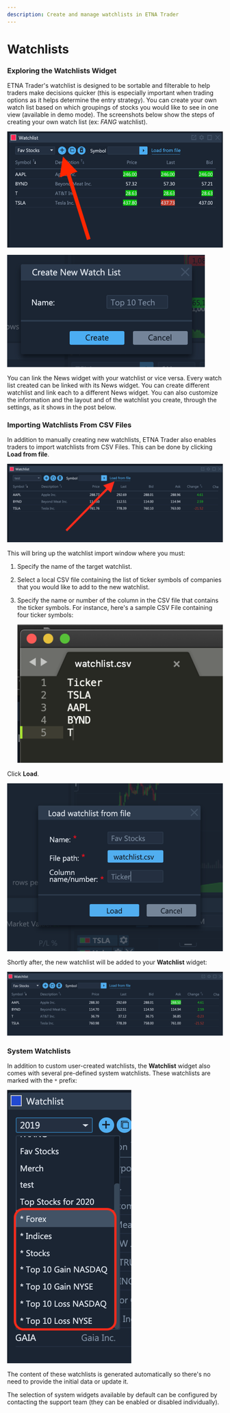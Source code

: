 ```yaml
---
description: Create and manage watchlists in ETNA Trader
---
```


# Watchlists

### Exploring the Watchlists Widget

ETNA Trader's watchlist is designed to be sortable and filterable to help traders make decisions quicker \(this is especially important when trading options as it helps determine the entry strategy\). You can create your own watch list based on which groupings of stocks you would like to see in one view \(available in demo mode\). The screenshots below show the steps of creating your own watch list \(ex: _FANG_ watchlist\).

![](../../../.gitbook/assets/screenshot-2020-03-20-at-19.39.54.png)

![](../../../.gitbook/assets/screenshot-2020-03-20-at-19.41.34.png)

You can link the News widget with your watchlist or vice versa. Every watch list created can be linked with its News widget. You can create different watchlist and link each to a different News widget. You can also customize the information and the layout and of the watchlist you create, through the settings, as it shows in the post below.

### Importing Watchlists From CSV Files

In addition to manually creating new watchlists, ETNA Trader also enables traders to import watchlists from CSV Files. This can be done by clicking **Load from file**.

![](../../../.gitbook/assets/screenshot-2020-02-27-at-15.03.33.png)

This will bring up the watchlist import window where you must:

1. Specify the name of the target watchlist.
2. Select a local CSV file containing the list of ticker symbols of companies that you would like to add to the new watchlist.
3. Specify the name or number of the column in the CSV file that contains the ticker symbols. For instance, here's a sample CSV File containing four ticker symbols:

   ![](../../../.gitbook/assets/screenshot-2020-02-27-at-15.06.10.png)

Click **Load**.

![](../../../.gitbook/assets/screenshot-2020-02-27-at-15.06.16.png)

Shortly after, the new watchlist will be added to your **Watchlist** widget:

![](../../../.gitbook/assets/screenshot-2020-02-27-at-15.10.49.png)

### System Watchlists

In addition to custom user-created watchlists, the **Watchlist** widget also comes with several pre-defined system watchlists. These watchlists are marked with the `*` prefix:

![](../../../.gitbook/assets/screenshot-2020-11-25-at-20.45.33.png)

The content of these watchlists is generated automatically so there's no need to provide the initial data or update it. 

The selection of system widgets available by default can be configured by contacting the support team \(they can be enabled or disabled individually\).


